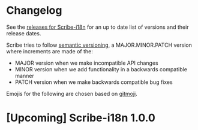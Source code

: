 # Changelog

See the [releases for Scribe-i18n](https://github.com/scribe-org/Scribe-i18n/releases) for an up to date list of versions and their release dates.

Scribe tries to follow [semantic versioning](https://semver.org/), a MAJOR.MINOR.PATCH version where increments are made of the:

- MAJOR version when we make incompatible API changes
- MINOR version when we add functionality in a backwards compatible manner
- PATCH version when we make backwards compatible bug fixes

Emojis for the following are chosen based on [gitmoji](https://gitmoji.dev/).

# [Upcoming] Scribe-i18n 1.0.0
